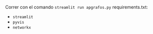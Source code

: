 Correr con el comando `streamlit run apgrafos.py`
requirements.txt:
- `streamlit`
- `pyvis`
- `networkx`
